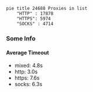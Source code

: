 
```mermaid
pie title 24688 Proxies in list
    "HTTP" : 17878
    "HTTPS": 5974
    "SOCKS" : 4714
```

### Some Info
#### Average Timeout

- mixed: 4.8s
- http: 3.0s
- https: 7.6s
- socks: 6.3s